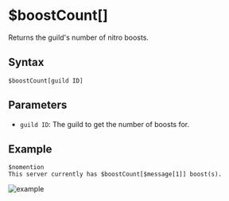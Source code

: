 # $boostCount[]
Returns the guild's number of nitro boosts.

## Syntax
```
$boostCount[guild ID]
```

## Parameters
- `guild ID`: The guild to get the number of boosts for.

## Example
```
$nomention
This server currently has $boostCount[$message[1]] boost(s).
```
![example](https://user-images.githubusercontent.com/94063167/198905185-be96ee82-9961-41c3-b042-bc663c787d58.png)
